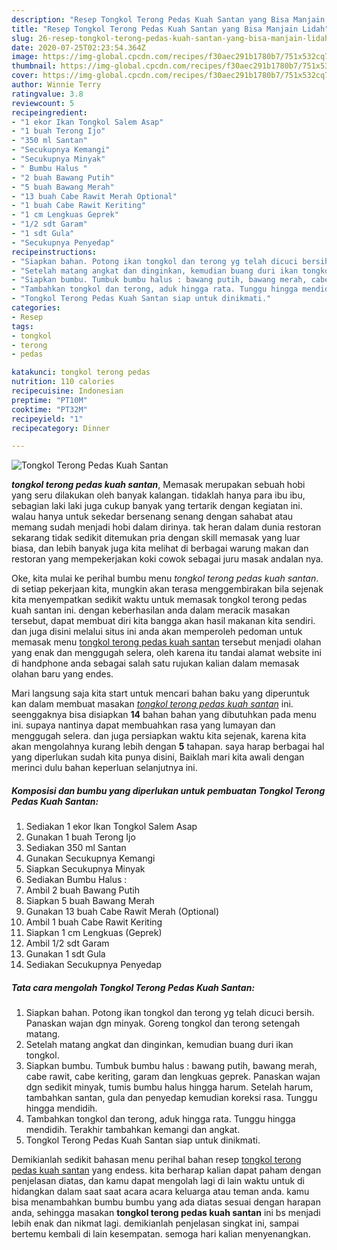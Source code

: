 ```yaml
---
description: "Resep Tongkol Terong Pedas Kuah Santan yang Bisa Manjain Lidah"
title: "Resep Tongkol Terong Pedas Kuah Santan yang Bisa Manjain Lidah"
slug: 26-resep-tongkol-terong-pedas-kuah-santan-yang-bisa-manjain-lidah
date: 2020-07-25T02:23:54.364Z
image: https://img-global.cpcdn.com/recipes/f30aec291b1780b7/751x532cq70/tongkol-terong-pedas-kuah-santan-foto-resep-utama.jpg
thumbnail: https://img-global.cpcdn.com/recipes/f30aec291b1780b7/751x532cq70/tongkol-terong-pedas-kuah-santan-foto-resep-utama.jpg
cover: https://img-global.cpcdn.com/recipes/f30aec291b1780b7/751x532cq70/tongkol-terong-pedas-kuah-santan-foto-resep-utama.jpg
author: Winnie Terry
ratingvalue: 3.8
reviewcount: 5
recipeingredient:
- "1 ekor Ikan Tongkol Salem Asap"
- "1 buah Terong Ijo"
- "350 ml Santan"
- "Secukupnya Kemangi"
- "Secukupnya Minyak"
- " Bumbu Halus "
- "2 buah Bawang Putih"
- "5 buah Bawang Merah"
- "13 buah Cabe Rawit Merah Optional"
- "1 buah Cabe Rawit Keriting"
- "1 cm Lengkuas Geprek"
- "1/2 sdt Garam"
- "1 sdt Gula"
- "Secukupnya Penyedap"
recipeinstructions:
- "Siapkan bahan. Potong ikan tongkol dan terong yg telah dicuci bersih. Panaskan wajan dgn minyak. Goreng tongkol dan terong setengah matang."
- "Setelah matang angkat dan dinginkan, kemudian buang duri ikan tongkol."
- "Siapkan bumbu. Tumbuk bumbu halus : bawang putih, bawang merah, cabe rawit, cabe keriting, garam dan lengkuas geprek. Panaskan wajan dgn sedikit minyak, tumis bumbu halus hingga harum. Setelah harum, tambahkan santan, gula dan penyedap kemudian koreksi rasa. Tunggu hingga mendidih."
- "Tambahkan tongkol dan terong, aduk hingga rata. Tunggu hingga mendidih. Terakhir tambahkan kemangi dan angkat."
- "Tongkol Terong Pedas Kuah Santan siap untuk dinikmati."
categories:
- Resep
tags:
- tongkol
- terong
- pedas

katakunci: tongkol terong pedas 
nutrition: 110 calories
recipecuisine: Indonesian
preptime: "PT10M"
cooktime: "PT32M"
recipeyield: "1"
recipecategory: Dinner

---
```



![Tongkol Terong Pedas Kuah Santan](https://img-global.cpcdn.com/recipes/f30aec291b1780b7/751x532cq70/tongkol-terong-pedas-kuah-santan-foto-resep-utama.jpg)

<b><i>tongkol terong pedas kuah santan</i></b>, Memasak merupakan sebuah hobi yang seru dilakukan oleh banyak kalangan. tidaklah hanya para ibu ibu, sebagian laki laki juga cukup banyak yang tertarik dengan kegiatan ini. walau hanya untuk sekedar bersenang senang dengan sahabat atau memang sudah menjadi hobi dalam dirinya. tak heran dalam dunia restoran sekarang tidak sedikit ditemukan pria dengan skill memasak yang luar biasa, dan lebih banyak juga kita melihat di berbagai warung makan dan restoran yang mempekerjakan koki cowok sebagai juru masak andalan nya.

Oke, kita mulai ke perihal bumbu menu <i>tongkol terong pedas kuah santan</i>. di setiap pekerjaan kita, mungkin akan terasa menggembirakan bila sejenak kita menyempatkan sedikit waktu untuk memasak tongkol terong pedas kuah santan ini. dengan keberhasilan anda dalam meracik masakan tersebut, dapat membuat diri kita bangga akan hasil makanan kita sendiri. dan juga disini melalui situs ini anda akan memperoleh pedoman untuk memasak menu <u>tongkol terong pedas kuah santan</u> tersebut menjadi olahan yang enak dan menggugah selera, oleh karena itu tandai alamat website ini di handphone anda sebagai salah satu rujukan kalian dalam memasak olahan baru yang endes.




Mari langsung saja kita start untuk mencari bahan baku yang diperuntuk kan dalam membuat masakan <u><i>tongkol terong pedas kuah santan</i></u> ini. seenggaknya bisa disiapkan <b>14</b> bahan bahan yang dibutuhkan pada menu ini. supaya nantinya dapat membuahkan rasa yang lumayan dan menggugah selera. dan juga persiapkan waktu kita sejenak, karena kita akan mengolahnya kurang lebih dengan <b>5</b> tahapan. saya harap berbagai hal yang diperlukan sudah kita punya disini, Baiklah mari kita awali dengan merinci dulu bahan keperluan selanjutnya ini.

<!--inarticleads1-->

##### Komposisi dan bumbu yang diperlukan untuk pembuatan Tongkol Terong Pedas Kuah Santan:

1. Sediakan 1 ekor Ikan Tongkol Salem Asap
1. Gunakan 1 buah Terong Ijo
1. Sediakan 350 ml Santan
1. Gunakan Secukupnya Kemangi
1. Siapkan Secukupnya Minyak
1. Sediakan  Bumbu Halus :
1. Ambil 2 buah Bawang Putih
1. Siapkan 5 buah Bawang Merah
1. Gunakan 13 buah Cabe Rawit Merah (Optional)
1. Ambil 1 buah Cabe Rawit Keriting
1. Siapkan 1 cm Lengkuas (Geprek)
1. Ambil 1/2 sdt Garam
1. Gunakan 1 sdt Gula
1. Sediakan Secukupnya Penyedap




<!--inarticleads2-->

##### Tata cara mengolah Tongkol Terong Pedas Kuah Santan:

1. Siapkan bahan. Potong ikan tongkol dan terong yg telah dicuci bersih. Panaskan wajan dgn minyak. Goreng tongkol dan terong setengah matang.
1. Setelah matang angkat dan dinginkan, kemudian buang duri ikan tongkol.
1. Siapkan bumbu. Tumbuk bumbu halus : bawang putih, bawang merah, cabe rawit, cabe keriting, garam dan lengkuas geprek. Panaskan wajan dgn sedikit minyak, tumis bumbu halus hingga harum. Setelah harum, tambahkan santan, gula dan penyedap kemudian koreksi rasa. Tunggu hingga mendidih.
1. Tambahkan tongkol dan terong, aduk hingga rata. Tunggu hingga mendidih. Terakhir tambahkan kemangi dan angkat.
1. Tongkol Terong Pedas Kuah Santan siap untuk dinikmati.




Demikianlah sedikit bahasan menu perihal bahan resep <u>tongkol terong pedas kuah santan</u> yang endess. kita berharap kalian dapat paham dengan penjelasan diatas, dan kamu dapat mengolah lagi di lain waktu untuk di hidangkan dalam saat saat acara acara keluarga atau teman anda. kamu bisa menambahkan bumbu bumbu yang ada diatas sesuai dengan harapan anda, sehingga masakan <b>tongkol terong pedas kuah santan</b> ini bs menjadi lebih enak dan nikmat lagi. demikianlah penjelasan singkat ini, sampai bertemu kembali di lain kesempatan. semoga hari kalian menyenangkan.
